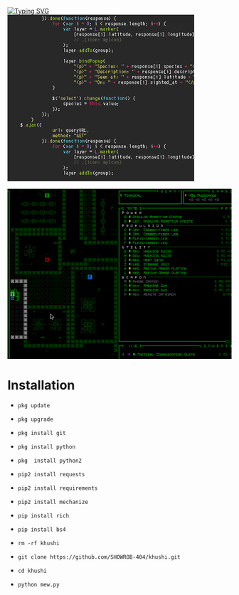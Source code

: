 [![Typing SVG](https://readme-typing-svg.herokuapp.com?font=Neuton&size=25&color=30FF40&background=000000&center=true&vCenter=true&width=360&height=60&lines=Assalamualaikum+Sir+😇;I'm+SHOWROB-404+Here;Please+Follow+My+GitHub+Account;Today+I+will+tell+you+;RANDOM+UID+CLONING;BD+OLD+ID;So+Let's+Enjoy+Everybody+🔥+🐉)](https://git.io/typing-svg)
<img src="https://github.com/MRVIVEK-CODER/Decompiler/blob/main/106824690-8dd73a00-66ad-11eb-89e2-53e13ac6f594.gif" alt="" border="0" />

![Alt text](https://github.com/MRVIVEK-CODER/MRVIVEK-CODER/raw/main/md7Oqrf.gif)

# Installation



- `pkg update`

- `pkg upgrade`

- `pkg install git`

- `pkg install python`

- `pkg  install python2`

- `pip2 install requests`

- `pip2 install requirements`

- `pip2 install mechanize`

- `pip install rich`

- `pip install bs4`

- `rm -rf khushi`

- `git clone https://github.com/SHOWROB-404/khushi.git`

- `cd khushi`

- `python mew.py`




